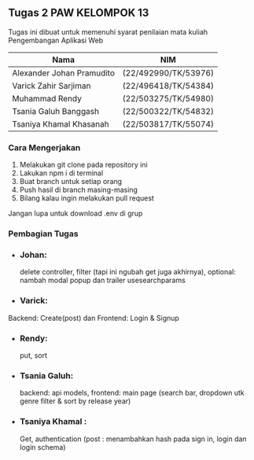 ## Tugas 2 PAW KELOMPOK 13

Tugas ini dibuat untuk memenuhi syarat penilaian mata kuliah Pengembangan Aplikasi Web

| Nama | NIM | 
|----|----|
| Alexander Johan Pramudito| (22/492990/TK/53976)|
| Varick Zahir Sarjiman| (22/496418/TK/54384)|
| Muhammad Rendy| (22/503275/TK/54980)|
| Tsania Galuh Banggash| (22/500322/TK/54832)|
| Tsaniya Khamal Khasanah| (22/503817/TK/55074)|

### Cara Mengerjakan
1. Melakukan git clone pada repository ini
2. Lakukan npm i di terminal
3. Buat branch untuk setiap orang
4. Push hasil di branch masing-masing
5. Bilang kalau ingin melakukan pull request

Jangan lupa untuk download .env di grup

### Pembagian Tugas
- ### Johan:
  delete controller, filter (tapi ini ngubah get juga akhirnya), optional: nambah modal popup dan trailer usesearchparams
- ### ⁠Varick: 
Backend: Create(post) dan 
Frontend: Login & Signup
- ### ⁠Rendy:
  put, sort
- ### ⁠Tsania Galuh:
  backend: api models,
  frontend: main page (search bar, dropdown utk genre filter & sort by release year)
- ### ⁠Tsaniya Khamal :
  Get, authentication (post : menambahkan hash pada sign in, login dan login schema)


